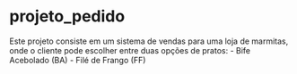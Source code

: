 # projeto_pedido
Este projeto consiste em um sistema de vendas para uma loja de marmitas, onde o cliente pode escolher entre duas opções de pratos:   - Bife Acebolado (BA)   - Filé de Frango (FF)
